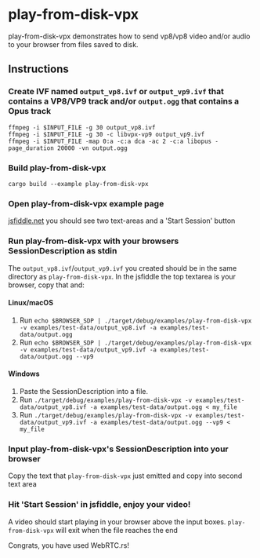 # play-from-disk-vpx

play-from-disk-vpx demonstrates how to send vp8/vp8 video and/or audio to your browser from files saved to disk.

## Instructions

### Create IVF named `output_vp8.ivf` or `output_vp9.ivf` that contains a VP8/VP9 track and/or `output.ogg` that contains a Opus track

```shell
ffmpeg -i $INPUT_FILE -g 30 output_vp8.ivf
ffmpeg -i $INPUT_FILE -g 30 -c libvpx-vp9 output_vp9.ivf
ffmpeg -i $INPUT_FILE -map 0:a -c:a dca -ac 2 -c:a libopus -page_duration 20000 -vn output.ogg
```

### Build play-from-disk-vpx

```shell
cargo build --example play-from-disk-vpx
```

### Open play-from-disk-vpx example page

[jsfiddle.net](https://jsfiddle.net/9s10amwL/) you should see two text-areas and a 'Start Session' button

### Run play-from-disk-vpx with your browsers SessionDescription as stdin

The `output_vp8.ivf`/`output_vp9.ivf` you created should be in the same directory as `play-from-disk-vpx`. In the jsfiddle the top textarea is your browser, copy that and:

#### Linux/macOS

1. Run `echo $BROWSER_SDP | ./target/debug/examples/play-from-disk-vpx -v examples/test-data/output_vp8.ivf -a examples/test-data/output.ogg`
2. Run `echo $BROWSER_SDP | ./target/debug/examples/play-from-disk-vpx -v examples/test-data/output_vp9.ivf -a examples/test-data/output.ogg --vp9`

#### Windows

1. Paste the SessionDescription into a file.
2. Run `./target/debug/examples/play-from-disk-vpx -v examples/test-data/output_vp8.ivf -a examples/test-data/output.ogg < my_file`
3. Run `./target/debug/examples/play-from-disk-vpx -v examples/test-data/output_vp9.ivf -a examples/test-data/output.ogg --vp9 < my_file`

### Input play-from-disk-vpx's SessionDescription into your browser

Copy the text that `play-from-disk-vpx` just emitted and copy into second text area

### Hit 'Start Session' in jsfiddle, enjoy your video!

A video should start playing in your browser above the input boxes. `play-from-disk-vpx` will exit when the file reaches the end

Congrats, you have used WebRTC.rs!
